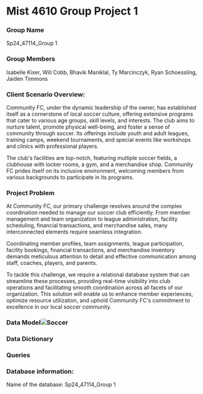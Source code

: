 # Mist 4610 Group Project 1 
### Group Name

Sp24_47114_Group 1

### Group Members
Isabelle Kiser, Will Cobb, Bhavik Maniklal, Ty Marcinczyk, Ryan Schoessling, Jaiden Timmons

### Client Scenario Overview:

Community FC, under the dynamic leadership of the owner, has established itself as a cornerstone of local soccer culture, offering extensive programs that cater to various age groups, skill levels, and interests. The club aims to nurture talent, promote physical well-being, and foster a sense of community through soccer. Its offerings include youth and adult leagues, training camps, weekend tournaments, and special events like workshops and clinics with professional players.

The club's facilities are top-notch, featuring multiple soccer fields, a clubhouse with locker rooms, a gym, and a merchandise shop. Community FC prides itself on its inclusive environment, welcoming members from various backgrounds to participate in its programs.

### Project Problem

At Community FC, our primary challenge revolves around the complex coordination needed to manage our soccer club efficiently. From member management and team organization to league administration, facility scheduling, financial transactions, and merchandise sales, many interconnected elements require seamless integration.

Coordinating member profiles, team assignments, league participation, facility bookings, financial transactions, and merchandise inventory demands meticulous attention to detail and effective communication among staff, coaches, players, and parents.

To tackle this challenge, we require a relational database system that can streamline these processes, providing real-time visibility into club operations and facilitating smooth coordination across all facets of our organization. This solution will enable us to enhance member experiences, optimize resource utilization, and uphold Community FC's commitment to excellence in our local soccer community.

### Data Model![Soccer](https://github.com/isabellekiser/Soccer-Team/assets/149964200/9ffd2d4e-7b1b-49a0-94a1-61f1a2c2b7b6)

### Data Dictionary

### Queries

### Database information:
Name of the database: Sp24_47114_Group 1
